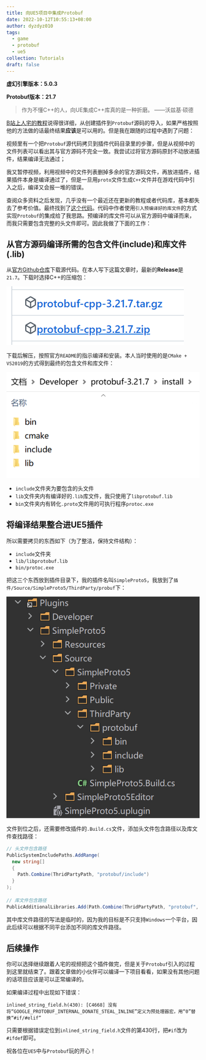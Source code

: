 ```yaml
---
title: 向UE5项目中集成Protobuf
date: 2022-10-12T10:55:13+08:00
author: dyzdyz010
tags:
  - game
  - protobuf
  - ue5
collection: Tutorials
draft: false
---
```


**虚幻引擎版本：5.0.3**

**Protobuf版本：21.7**

> 作为不懂C++的人，向UE集成C++库真的是一种折磨。    ——沃兹基·硕德

[B站上人宅的教程](https://www.bilibili.com/video/BV1j54y1G7wE/)说得很详细，从创建插件到`Protobuf`源码的导入，如果严格按照他的方法做的话最终结果**应该**是可以用的。但是我在跟随的过程中遇到了问题：

视频里有一个把`Protobuf`源代码拷贝到插件代码目录里的步骤，但是从视频中的文件列表可以看出其与官方源码不完全一致。我尝试过将官方源码原封不动放进插件，结果编译无法通过；

我又暂停视频，利用视频中的文件列表删掉多余的官方源码文件，再放进插件，结果插件本身是编译通过了，但是一旦用`proto`文件生成`C++`文件并在游戏代码中引入之后，编译又会报一堆的错误。

查阅众多资料之后发现，几乎没有一个最近还在更新的教程或者代码库，基本都失去了参考价值。最终找到了[这个代码](https://gitee.com/love_linger/UE4Protobuf/blob/master/Protobuf.Build.cs)。代码中作者使用`引入预编译好的库文件`的方式实现`Protobuf`的集成给了我思路。预编译的库文件可以从官方源码中编译而来，而我只需要包含完整的头文件即可。因此我做了下面的工作：

## 从官方源码编译所需的包含文件(include)和库文件(.lib)

从[官方Github仓库](https://github.com/protocolbuffers/protobuf/releases)下载源代码。在本人写下这篇文章时，最新的**Release**是`21.7`。下载时选择C++的压缩包：

![Protobuf C++源码包](/posts/assets/img/2022/20221012_proto_source_download.png)

下载后解压，按照官方`README`的指示编译和安装。本人当时使用的是`CMake + VS2019`的方式得到最终的包含文件和库文件：

![Proto源码编译结果](/posts/assets/img/2022/20221012_proto_build_result.png)

- `include`文件夹为要包含的头文件
- `lib`文件夹内有编译好的`.lib`库文件，我只使用了`libprotobuf.lib`
- `bin`文件夹内有转化`.proto`文件用的可执行程序`protoc.exe`

## 将编译结果整合进UE5插件

所以需要拷贝的东西如下（为了整洁，保持文件结构）：

- `include`文件夹
- `lib/libprotobuf.lib`
- `bin/protoc.exe`

把这三个东西放到插件目录下，我的插件名叫`SimpleProto5`，我放到了`插件/Source/SimpleProto5/ThirdParty/probuf`下：

![放置路径](/posts/assets/img/2022/20221012_proto_plugin_structure.png)

文件到位之后，还需要修改插件的`.Build.cs`文件，添加头文件包含路径以及库文件查找路径：

```csharp
// 头文件包含路径
PublicSystemIncludePaths.AddRange(
  new string[]
  {
    Path.Combine(ThridPartyPath, "protobuf/include")
  }
);

// 库文件包含路径
PublicAdditionalLibraries.Add(Path.Combine(ThridPartyPath, "protobuf", "lib", "Win64", "libprotobuf.lib"));
```

其中库文件路径的写法是临时的，因为我的目标是不只支持`Windows`一个平台，因此后续可以根据不同平台添加不同的库文件路径。

## 后续操作

你可以选择继续跟着人宅的视频把这个插件做完，但是关于`Protobuf`引入的过程到这里就结束了。跟着文章做的小伙伴可以编译一下项目看看，如果没有其他问题的话项目应该是可以正常编译的。

如果编译过程中出现如下错误：

```text
inlined_string_field.h(430): [C4668] 没有将“GOOGLE_PROTOBUF_INTERNAL_DONATE_STEAL_INLINE”定义为预处理器宏，用“0”替换“#if/#elif”
```

只需要根据错误定位到`inlined_string_field.h`文件的第430行，把`#if`改为`#ifdef`即可。

祝各位在`UE5`中与`Protobuf`玩的开心！